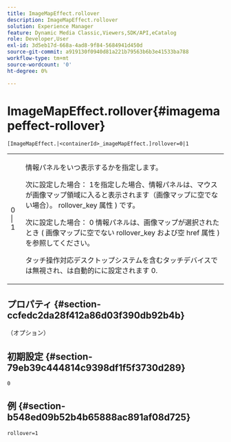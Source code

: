 ```yaml
---
title: ImageMapEffect.rollover
description: ImageMapEffect.rollover
solution: Experience Manager
feature: Dynamic Media Classic,Viewers,SDK/API,eCatalog
role: Developer,User
exl-id: 3d5eb17d-668a-4ad8-9f84-5684941d450d
source-git-commit: a919130f0940d81a221b79563b6b3e41533ba788
workflow-type: tm+mt
source-wordcount: '0'
ht-degree: 0%

---
```


# ImageMapEffect.rollover{#imagemapeffect-rollover}

`[ImageMapEffect.|<containerId>_imageMapEffect.]rollover=0|1`

<table id="table_2671D63442B54F659C32C4A3CC61DD7C"> 
 <tbody> 
  <tr> 
   <td colname="col1"> <p><span class="codeph"> 0 | 1</span> </p> </td> 
   <td colname="col2"> <p>情報パネルをいつ表示するかを指定します。 </p> <p>次に設定した場合： <span class="codeph"> 1</span>を指定した場合、情報パネルは、マウスが画像マップ領域に入ると表示されます（画像マップに空でない場合）。 <span class="codeph"> rollover_key</span> 属性 ) です。 </p> <p>次に設定した場合： <span class="codeph"> 0</span> 情報パネルは、画像マップが選択されたとき ( 画像マップに空でない <span class="codeph"> rollover_key</span> および空 <span class="codeph"> href</span> 属性 ) を参照してください。 </p> <p> タッチ操作対応デスクトップシステムを含むタッチデバイスでは無視され、は自動的にに設定されます <span class="codeph"> 0</span>. </p> </td> 
  </tr> 
 </tbody> 
</table>

## プロパティ {#section-ccfedc2da28f412a86d03f390db92b4b}

（オプション）

## 初期設定 {#section-79eb39c444814c9398df1f5f3730d289}

`0`

## 例 {#section-b548ed09b52b4b65888ac891af08d725}

`rollover=1`
